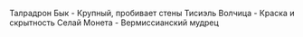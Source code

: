 Талрадрон Бык - Крупный, пробивает стены
Тисиэль Волчица - Краска и скрытность
Селай Монета - Вермиссианский мудрец